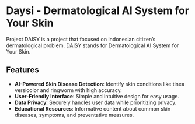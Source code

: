 # Daysi - Dermatological AI System for Your Skin

Project DAISY is a project that focused on Indonesian citizen’s dermatological problem. DAISY stands for Dermatological AI System for Your Skin.

## Features

- **AI-Powered Skin Disease Detection**: Identify skin conditions like tinea versicolor and ringworm with high accuracy.
- **User-Friendly Interface**: Simple and intuitive design for easy usage.
- **Data Privacy**: Securely handles user data while prioritizing privacy.
- **Educational Resources**: Informative content about common skin diseases, symptoms, and preventative measures.
